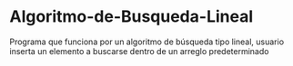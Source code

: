 # Algoritmo-de-Busqueda-Lineal
Programa que funciona por un algoritmo de búsqueda tipo lineal, usuario inserta un elemento a buscarse dentro de un arreglo predeterminado
